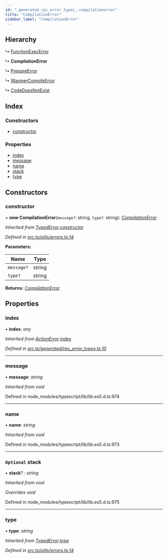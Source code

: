 ```yaml
---
id: "_generated_rpc_error_types_.compilationerror"
title: "CompilationError"
sidebar_label: "CompilationError"
---
```


## Hierarchy

  ↳ [FunctionExecError](_generated_rpc_error_types_.functionexecerror.md)

  ↳ **CompilationError**

  ↳ [PrepareError](_generated_rpc_error_types_.prepareerror.md)

  ↳ [WasmerCompileError](_generated_rpc_error_types_.wasmercompileerror.md)

  ↳ [CodeDoesNotExist](_generated_rpc_error_types_.codedoesnotexist.md)

## Index

### Constructors

* [constructor](_generated_rpc_error_types_.compilationerror.md#constructor)

### Properties

* [index](_generated_rpc_error_types_.compilationerror.md#index)
* [message](_generated_rpc_error_types_.compilationerror.md#message)
* [name](_generated_rpc_error_types_.compilationerror.md#name)
* [stack](_generated_rpc_error_types_.compilationerror.md#optional-stack)
* [type](_generated_rpc_error_types_.compilationerror.md#type)

## Constructors

###  constructor

\+ **new CompilationError**(`message?`: string, `type?`: string): *[CompilationError](_generated_rpc_error_types_.compilationerror.md)*

*Inherited from [TypedError](_utils_errors_.typederror.md).[constructor](_utils_errors_.typederror.md#constructor)*

*Defined in [src.ts/utils/errors.ts:14](https://github.com/nearprotocol/nearlib/blob/36a8ddc/src.ts/utils/errors.ts#L14)*

**Parameters:**

Name | Type |
------ | ------ |
`message?` | string |
`type?` | string |

**Returns:** *[CompilationError](_generated_rpc_error_types_.compilationerror.md)*

## Properties

###  index

• **index**: *any*

*Inherited from [ActionError](_generated_rpc_error_types_.actionerror.md).[index](_generated_rpc_error_types_.actionerror.md#index)*

*Defined in [src.ts/generated/rpc_error_types.ts:10](https://github.com/nearprotocol/nearlib/blob/36a8ddc/src.ts/generated/rpc_error_types.ts#L10)*

___

###  message

• **message**: *string*

*Inherited from void*

Defined in node_modules/typescript/lib/lib.es5.d.ts:974

___

###  name

• **name**: *string*

*Inherited from void*

Defined in node_modules/typescript/lib/lib.es5.d.ts:973

___

### `Optional` stack

• **stack**? : *string*

*Inherited from void*

*Overrides void*

Defined in node_modules/typescript/lib/lib.es5.d.ts:975

___

###  type

• **type**: *string*

*Inherited from [TypedError](_utils_errors_.typederror.md).[type](_utils_errors_.typederror.md#type)*

*Defined in [src.ts/utils/errors.ts:14](https://github.com/nearprotocol/nearlib/blob/36a8ddc/src.ts/utils/errors.ts#L14)*
